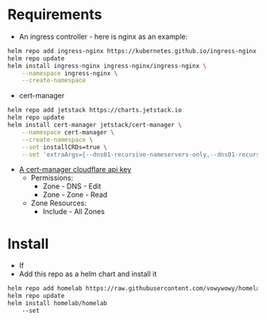 # Requirements
- An ingress controller - here is nginx as an example:
```sh
helm repo add ingress-nginx https://kubernetes.github.io/ingress-nginx
helm repo update
helm install ingress-nginx ingress-nginx/ingress-nginx \
    --namespace ingress-nginx \
    --create-namespace
```
- cert-manager
```sh
helm repo add jetstack https://charts.jetstack.io
helm repo update
helm install cert-manager jetstack/cert-manager \
    --namespace cert-manager \
    --create-namespace \
    --set installCRDs=true \
    --set 'extraArgs={--dns01-recursive-nameservers-only,--dns01-recursive-nameservers=8.8.8.8:53\,1.1.1.1:53}'
```
- [A cert-manager cloudflare api key](https://cert-manager.io/docs/configuration/acme/dns01/cloudflare/#api-tokens)
    - Permissions:
        - Zone - DNS - Edit
        - Zone - Zone - Read
    - Zone Resources:
        - Include - All Zones
# Install
- If
- Add this repo as a helm chart and install it
```sh
helm repo add homelab https://raw.githubusercontent.com/vowywowy/homelab/master/chart
helm repo update
helm install homelab/homelab
    --set
```
